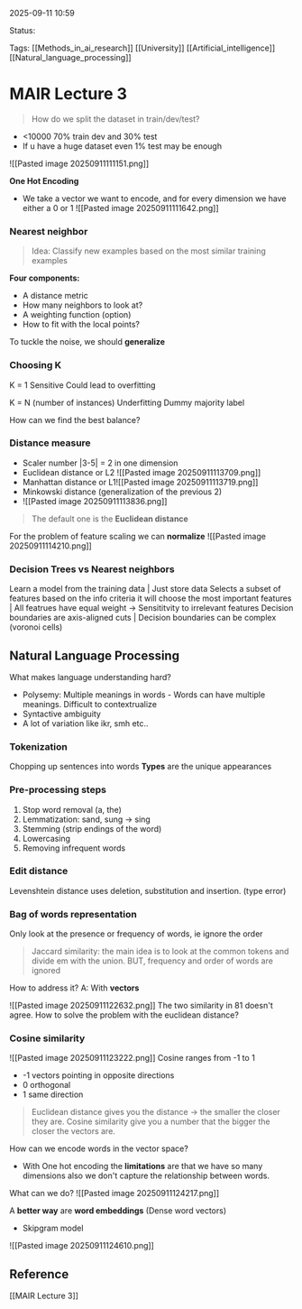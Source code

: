 
2025-09-11 10:59

Status: 

Tags: [[Methods_in_ai_research]] [[University]] [[Artificial_intelligence]] [[Natural_language_processing]]

# MAIR Lecture 3

> How do we split the dataset in train/dev/test?

- <10000 70% train dev and 30% test
- If u have a huge dataset even 1% test may be enough

![[Pasted image 20250911111151.png]]

**One Hot Encoding**
- We take a vector we want to encode, and for every dimension we have either a 0 or 1
![[Pasted image 20250911111642.png]]
### Nearest neighbor

>Idea: Classify new examples based on the most similar training examples

**Four components:**
- A distance metric
- How many neighbors to look at?
- A weighting function (option)
- How to fit with the local points?

To tuckle the noise, we should **generalize**

### Choosing K
K = 1 
Sensitive
Could lead to overfitting

K = N (number of instances)
Underfitting
Dummy majority label

How can we find the best balance? 

### Distance measure

- Scaler number |3-5| = 2 in one dimension
- Euclidean distance or L2 ![[Pasted image 20250911113709.png]]
- Manhattan distance or L1![[Pasted image 20250911113719.png]]
- Minkowski distance (generalization of the previous 2)
- ![[Pasted image 20250911113836.png]]
> The default one is the **Euclidean distance**

For the problem of feature scaling we can **normalize**
![[Pasted image 20250911114210.png]]

### Decision Trees vs Nearest neighbors
Learn a model from the training data | Just store data
Selects a subset of features based on the info criteria it will choose the most important features | All featrues have equal weight -> Sensititvity to irrelevant features
Decision boundaries are axis-aligned cuts | Decision boundaries can be complex (voronoi cells)

## Natural Language Processing

What makes language understanding hard?
- Polysemy: Multiple meanings in words - Words can have multiple meanings. Difficult to contextrualize
- Syntactive ambiguity
- A lot of variation like ikr, smh etc..
### Tokenization
Chopping up sentences into words 
**Types** are the unique appearances
### Pre-processing steps
1. Stop word removal (a, the)
2. Lemmatization: sand, sung -> sing
3. Stemming (strip endings of the word)
4. Lowercasing
5. Removing infrequent words

### Edit distance
Levenshtein distance uses deletion, substitution and insertion. (type error)

### Bag of words representation
Only  look at the presence or frequency of words, ie ignore the order

> Jaccard similarity: the main idea is to look at the common tokens and divide em with the union.
> BUT, frequency and order of words are ignored

How to address it? 
A: With **vectors**

![[Pasted image 20250911122632.png]]
The two similarity in 81 doesn't agree. How to solve the problem with the euclidean distance?
### Cosine similarity
![[Pasted image 20250911123222.png]]
Cosine ranges from -1 to 1
- -1 vectors pointing in opposite directions
- 0 orthogonal
- 1 same direction

> Euclidean distance gives you the distance -> the smaller the closer they are. Cosine similarity give you a number that the bigger the closer the vectors are.

How can we encode words in the vector space? 
- With One hot encoding the **limitations** are that we have so many dimensions also we don't capture the relationship between words.

What can we do? 
![[Pasted image 20250911124217.png]]

A **better way** are **word embeddings** (Dense word vectors)
- Skipgram model

![[Pasted image 20250911124610.png]]
## Reference

[[MAIR Lecture 3]]